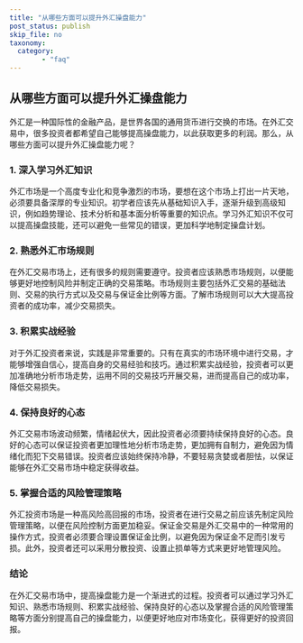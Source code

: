 ```yaml
---
title: "从哪些方面可以提升外汇操盘能力"
post_status: publish
skip_file: no
taxonomy:
  category:
        - "faq"
---
```


## 从哪些方面可以提升外汇操盘能力

外汇是一种国际性的金融产品，是世界各国的通用货币进行交换的市场。在外汇交易中，很多投资者都希望自己能够提高操盘能力，以此获取更多的利润。那么，从哪些方面可以提升外汇操盘能力呢？

### 1. 深入学习外汇知识

外汇市场是一个高度专业化和竞争激烈的市场，要想在这个市场上打出一片天地，必须要具备深厚的专业知识。初学者应该先从基础知识入手，逐渐升级到高级知识，例如趋势理论、技术分析和基本面分析等重要的知识点。学习外汇知识不仅可以提高操盘技能，还可以避免一些常见的错误，更加科学地制定操盘计划。

### 2. 熟悉外汇市场规则

在外汇交易市场上，还有很多的规则需要遵守。投资者应该熟悉市场规则，以便能够更好地控制风险并制定正确的交易策略。市场规则主要包括外汇交易的基础法则、交易的执行方式以及交易与保证金比例等方面。了解市场规则可以大大提高投资者的成功率，减少交易损失。

### 3. 积累实战经验

对于外汇投资者来说，实践是非常重要的。只有在真实的市场环境中进行交易，才能够增强自信心，提高自身的交易经验和技巧。通过积累实战经验，投资者可以更加准确地分析市场走势，运用不同的交易技巧开展交易，进而提高自己的成功率，降低交易损失。

### 4. 保持良好的心态

外汇交易市场波动频繁，情绪起伏大，因此投资者必须要持续保持良好的心态。良好的心态可以保证投资者更加理性地分析市场走势，更加拥有自制力，避免因为情绪化而犯下交易错误。投资者应该始终保持冷静，不要轻易贪婪或者胆怯，以保证能够在外汇交易市场中稳定获得收益。

### 5. 掌握合适的风险管理策略

外汇投资市场是一种高风险高回报的市场，投资者在进行交易之前应该先制定风险管理策略，以便在风险控制方面更加稳妥。保证金交易是外汇交易中的一种常用的操作方式，投资者必须要合理设置保证金比例，以避免因为保证金不足而引发亏损。此外，投资者还可以采用分散投资、设置止损单等方式来更好地管理风险。

### 结论

在外汇交易市场中，提高操盘能力是一个渐进式的过程。投资者可以通过学习外汇知识、熟悉市场规则、积累实战经验、保持良好的心态以及掌握合适的风险管理策略等方面分别提高自己的操盘能力，以便更好地应对市场变化，获得更好的投资回报。
